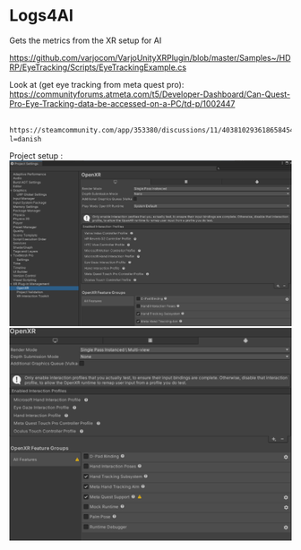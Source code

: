 # Logs4AI
 Gets the metrics from the XR setup for AI

https://github.com/varjocom/VarjoUnityXRPlugin/blob/master/Samples~/HDRP/EyeTracking/Scripts/EyeTrackingExample.cs

Look at (get eye tracking from meta quest pro): 
        https://communityforums.atmeta.com/t5/Developer-Dashboard/Can-Quest-Pro-Eye-Tracking-data-be-accessed-on-a-PC/td-p/1002447

        https://steamcommunity.com/app/353380/discussions/11/4038102936186584544/?l=danish

 Project setup : 
![alt text](image-1.png)
![alt text](image-2.png)
